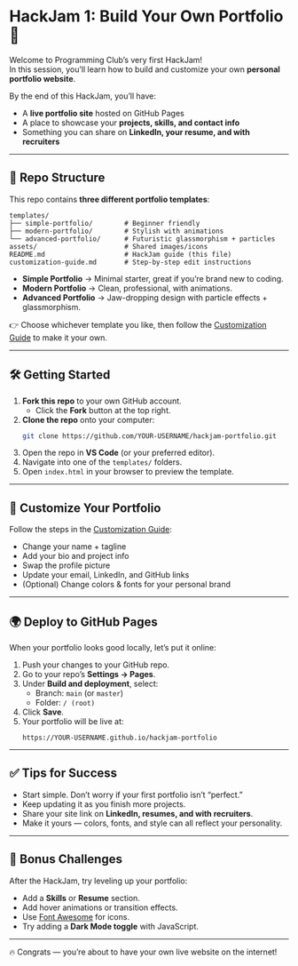 # HackJam 1: Build Your Own Portfolio 🚀

Welcome to Programming Club’s very first HackJam!  
In this session, you’ll learn how to build and customize your own **personal portfolio website**.  

By the end of this HackJam, you’ll have:
- A **live portfolio site** hosted on GitHub Pages  
- A place to showcase your **projects, skills, and contact info**  
- Something you can share on **LinkedIn, your resume, and with recruiters**  

---

## 📂 Repo Structure
This repo contains **three different portfolio templates**:

```
templates/
├── simple-portfolio/        # Beginner friendly
├── modern-portfolio/        # Stylish with animations
└── advanced-portfolio/      # Futuristic glassmorphism + particles
assets/                      # Shared images/icons
README.md                    # HackJam guide (this file)
customization-guide.md       # Step-by-step edit instructions
```

- **Simple Portfolio** → Minimal starter, great if you’re brand new to coding.  
- **Modern Portfolio** → Clean, professional, with animations.  
- **Advanced Portfolio** → Jaw-dropping design with particle effects + glassmorphism.  

👉 Choose whichever template you like, then follow the [Customization Guide](customization-guide.md) to make it your own.  

---

## 🛠️ Getting Started
1. **Fork this repo** to your own GitHub account.  
   - Click the **Fork** button at the top right.  
2. **Clone the repo** onto your computer:  
   ```bash
   git clone https://github.com/YOUR-USERNAME/hackjam-portfolio.git
   ```
3. Open the repo in **VS Code** (or your preferred editor).  
4. Navigate into one of the `templates/` folders.  
5. Open `index.html` in your browser to preview the template.  

---

## 📝 Customize Your Portfolio
Follow the steps in the [Customization Guide](customization-guide.md):  
- Change your name + tagline  
- Add your bio and project info  
- Swap the profile picture  
- Update your email, LinkedIn, and GitHub links  
- (Optional) Change colors & fonts for your personal brand  

---

## 🌍 Deploy to GitHub Pages
When your portfolio looks good locally, let’s put it online:

1. Push your changes to your GitHub repo.  
2. Go to your repo’s **Settings → Pages**.  
3. Under **Build and deployment**, select:  
   - Branch: `main` (or `master`)  
   - Folder: `/ (root)`  
4. Click **Save**.  
5. Your portfolio will be live at:  
   ```
   https://YOUR-USERNAME.github.io/hackjam-portfolio
   ```

---

## ✅ Tips for Success
- Start simple. Don’t worry if your first portfolio isn’t “perfect.”  
- Keep updating it as you finish more projects.  
- Share your site link on **LinkedIn, resumes, and with recruiters**.  
- Make it yours — colors, fonts, and style can all reflect your personality.  

---

## 🎉 Bonus Challenges
After the HackJam, try leveling up your portfolio:
- Add a **Skills** or **Resume** section.  
- Add hover animations or transition effects.  
- Use [Font Awesome](https://fontawesome.com/) for icons.  
- Try adding a **Dark Mode toggle** with JavaScript.  

---

🔥 Congrats — you’re about to have your own live website on the internet!  
